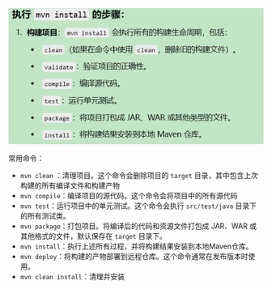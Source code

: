  ![image-20250113164818925](.assets/image-20250113164818925.png)

常用命令：

* `mvn clean` ：清理项目。这个命令会删除项目的 `target` 目录，其中包含上次构建的所有编译文件和构建产物
* `mvn compile`：编译项目的源代码。这个命令会将项目中的所有源代码
* `mvn test`：运行项目中的单元测试。这个命令会执行 `src/test/java` 目录下的所有测试类。
* `mvn package`：打包项目。将编译后的代码和资源文件打包成 JAR、WAR 或其他格式的文件，默认保存在 `target` 目录下。
* `mvn install`：执行上述所有过程，并将构建结果安装到本地Maven仓库。
* `mvn deploy`：将构建的产物部署到远程仓库。这个命令通常在发布版本时使用。
* `mvn clean install`：清理并安装